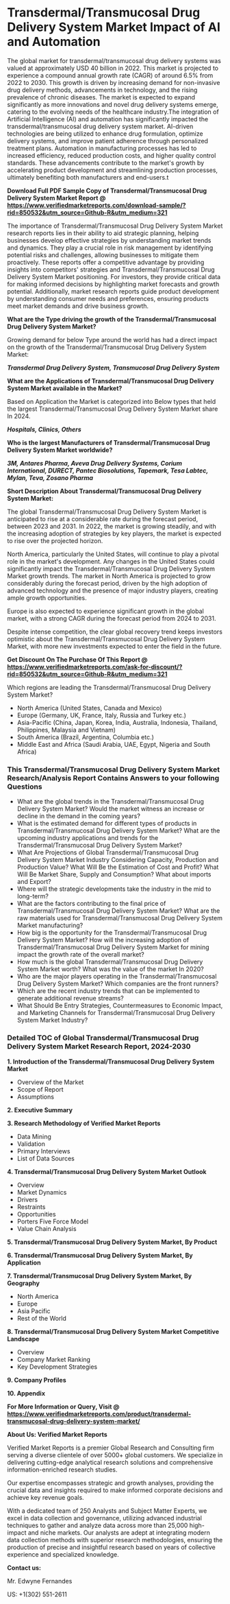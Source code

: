 <meta name="title" content="Global Transdermal/Transmucosal Drug Delivery System Market Impact of AI and Automation"><meta name="description" content="The global market for transdermal/transmucosal drug delivery systems was valued at approximately USD 40 billion in 2022. This market is projected to experience a compound"><meta name="title" content="Transdermal/Transmucosal Drug Delivery System Market Size, Share, Scope, Trends, Growth, Opportunities, Analysis, Forecast"><h1>Transdermal/Transmucosal Drug Delivery System Market Impact of AI and Automation</h1>The global market for transdermal/transmucosal drug delivery systems was valued at approximately USD 40 billion in 2022. This market is projected to experience a compound annual growth rate (CAGR) of around 6.5% from 2022 to 2030. This growth is driven by increasing demand for non-invasive drug delivery methods, advancements in technology, and the rising prevalence of chronic diseases. The market is expected to expand significantly as more innovations and novel drug delivery systems emerge, catering to the evolving needs of the healthcare industry.The integration of Artificial Intelligence (AI) and automation has significantly impacted the transdermal/transmucosal drug delivery system market. AI-driven technologies are being utilized to enhance drug formulation, optimize delivery systems, and improve patient adherence through personalized treatment plans. Automation in manufacturing processes has led to increased efficiency, reduced production costs, and higher quality control standards. These advancements contribute to the market's growth by accelerating product development and streamlining production processes, ultimately benefiting both manufacturers and end-users.t</p><p id="" class=""><strong>Download Full PDF Sample Copy of Transdermal/Transmucosal Drug Delivery System Market Report @ <a href="https://www.verifiedmarketreports.com/download-sample/?rid=850532&utm_source=Github-R&utm_medium=321" target="_blank">https://www.verifiedmarketreports.com/download-sample/?rid=850532&utm_source=Github-R&utm_medium=321</a></strong></p><p>The importance of&nbsp;Transdermal/Transmucosal Drug Delivery System Market research reports lies in their ability to aid strategic planning, helping businesses develop effective strategies by understanding market trends and dynamics. They play a crucial role in risk management by identifying potential risks and challenges, allowing businesses to mitigate them proactively. These reports offer a competitive advantage by providing insights into competitors' strategies and Transdermal/Transmucosal Drug Delivery System Market positioning. For investors, they provide critical data for making informed decisions by highlighting market forecasts and growth potential. Additionally, market research reports guide product development by understanding consumer needs and preferences, ensuring products meet market demands and drive business growth.</p><p><strong>What are the&nbsp;Type driving the growth of the Transdermal/Transmucosal Drug Delivery System Market?</strong></p><p id="" class="">Growing demand for below Type around the world has had a direct impact on the growth of the Transdermal/Transmucosal Drug Delivery System Market:</p><em><strong>Transdermal Drug Delivery System, Transmucosal Drug Delivery System</strong></em></p><strong>What are the&nbsp;Applications&nbsp;of Transdermal/Transmucosal Drug Delivery System Market available in the Market?</strong></p><p id="" class="">Based on Application the Market is categorized into Below types that held the largest Transdermal/Transmucosal Drug Delivery System Market share In 2024.</p><em><strong>Hospitals, Clinics, Others</strong></em></p><strong>Who is the largest Manufacturers of Transdermal/Transmucosal Drug Delivery System Market worldwide?</strong></p><p><em><strong>3M, Antares Pharma, Aveva Drug Delivery Systems, Corium International, DURECT, Pantec Biosolutions, Tapemark, Tesa Labtec, Mylan, Teva, Zosano Pharma</strong></em></p><p id="" class=""><strong>Short Description About Transdermal/Transmucosal Drug Delivery System Market:</strong></p><p>The global Transdermal/Transmucosal Drug Delivery System Market is anticipated to rise at a considerable rate during the forecast period, between 2023 and 2031. In 2022, the market is growing steadily, and with the increasing adoption of strategies by key players, the market is expected to rise over the projected horizon.</p><p>North America, particularly the United States, will continue to play a pivotal role in the market's development. Any changes in the United States could significantly impact the Transdermal/Transmucosal Drug Delivery System Market growth trends. The market in North America is projected to grow considerably during the forecast period, driven by the high adoption of advanced technology and the presence of major industry players, creating ample growth opportunities.</p><p>Europe is also expected to experience significant growth in the global market, with a strong CAGR during the forecast period from 2024 to 2031.</p><p>Despite intense competition, the clear global recovery trend keeps investors optimistic about the Transdermal/Transmucosal Drug Delivery System Market, with more new investments expected to enter the field in the future.</p><p id="" class=""><strong>Get Discount On The Purchase Of This Report @ <a href="https://www.verifiedmarketreports.com/ask-for-discount/?rid=850532&utm_source=Github-R&utm_medium=321" target="_blank">https://www.verifiedmarketreports.com/ask-for-discount/?rid=850532&utm_source=Github-R&utm_medium=321</a></strong></p>Which regions are leading the Transdermal/Transmucosal Drug Delivery System Market?</p><ul><li>North America (United States, Canada and Mexico)</li><li>Europe (Germany, UK, France, Italy, Russia and Turkey etc.)</li><li>Asia-Pacific (China, Japan, Korea, India, Australia, Indonesia, Thailand, Philippines, Malaysia and Vietnam)</li><li>South America (Brazil, Argentina, Columbia etc.)</li><li>Middle East and Africa (Saudi Arabia, UAE, Egypt, Nigeria and South Africa)</li></ul><h3 id="" class="">This Transdermal/Transmucosal Drug Delivery System Market Research/Analysis Report Contains Answers to your following Questions</h3><ul><li>What are the global trends in the Transdermal/Transmucosal Drug Delivery System Market? Would the market witness an increase or decline in the demand in the coming years?</li><li>What is the estimated demand for different types of products in Transdermal/Transmucosal Drug Delivery System Market? What are the upcoming industry applications and trends for the Transdermal/Transmucosal Drug Delivery System Market?</li><li>What Are Projections of Global Transdermal/Transmucosal Drug Delivery System Market Industry Considering Capacity, Production and Production Value? What Will Be the Estimation of Cost and Profit? What Will Be Market Share, Supply and Consumption? What about imports and Export?</li><li>Where will the strategic developments take the industry in the mid to long-term?</li><li>What are the factors contributing to the final price of Transdermal/Transmucosal Drug Delivery System Market? What are the raw materials used for Transdermal/Transmucosal Drug Delivery System Market manufacturing?</li><li>How big is the opportunity for the Transdermal/Transmucosal Drug Delivery System Market? How will the increasing adoption of Transdermal/Transmucosal Drug Delivery System Market for mining impact the growth rate of the overall market?</li><li>How much is the global Transdermal/Transmucosal Drug Delivery System Market worth? What was the value of the market In 2020?</li><li>Who are the major players operating in the Transdermal/Transmucosal Drug Delivery System Market? Which companies are the front runners?</li><li>Which are the recent industry trends that can be implemented to generate additional revenue streams?</li><li>What Should Be Entry Strategies, Countermeasures to Economic Impact, and Marketing Channels for Transdermal/Transmucosal Drug Delivery System Market Industry?</li></ul><h3 id="" class="">Detailed TOC of Global Transdermal/Transmucosal Drug Delivery System Market Research Report, 2024-2030</h3><p id="" class=""><strong>1. Introduction of the Transdermal/Transmucosal Drug Delivery System Market</strong></p><ul><li>Overview of the Market</li><li>Scope of Report</li><li>Assumptions</li></ul><p id="" class=""><strong>2. Executive Summary</strong></p><p id="" class=""><strong>3. Research Methodology of Verified Market Reports</strong></p><ul><li>Data Mining</li><li>Validation</li><li>Primary Interviews</li><li>List of Data Sources</li></ul><p id="" class=""><strong>4. Transdermal/Transmucosal Drug Delivery System Market Outlook</strong></p><ul><li>Overview</li><li>Market Dynamics</li><li>Drivers</li><li>Restraints</li><li>Opportunities</li><li>Porters Five Force Model</li><li>Value Chain Analysis</li></ul><p id="" class=""><strong>5. Transdermal/Transmucosal Drug Delivery System Market, By Product</strong></p><p id="" class=""><strong>6. Transdermal/Transmucosal Drug Delivery System Market, By Application</strong></p><p id="" class=""><strong>7. Transdermal/Transmucosal Drug Delivery System Market, By Geography</strong></p><ul><li>North America</li><li>Europe</li><li>Asia Pacific</li><li>Rest of the World</li></ul><p id="" class=""><strong>8. Transdermal/Transmucosal Drug Delivery System Market Competitive Landscape</strong></p><ul><li>Overview</li><li>Company Market Ranking</li><li>Key Development Strategies</li></ul><p id="" class=""><strong>9. Company Profiles</strong></p><p id="" class=""><strong>10. Appendix</strong></p><p id="" class=""><strong>For More Information or Query, Visit @ <a href="https://www.verifiedmarketreports.com/product/transdermal-transmucosal-drug-delivery-system-market/" target="_blank">https://www.verifiedmarketreports.com/product/transdermal-transmucosal-drug-delivery-system-market/</a></strong></p><p id="" class=""><strong>About Us: Verified Market Reports</strong></p><p id="" class="">Verified Market Reports is a premier Global Research and Consulting firm serving a diverse clientele of over 5000+ global customers. We specialize in delivering cutting-edge analytical research solutions and comprehensive information-enriched research studies.</p><p id="" class="">Our expertise encompasses strategic and growth analyses, providing the crucial data and insights required to make informed corporate decisions and achieve key revenue goals.</p><p id="" class="">With a dedicated team of 250 Analysts and Subject Matter Experts, we excel in data collection and governance, utilizing advanced industrial techniques to gather and analyze data across more than 25,000 high-impact and niche markets. Our analysts are adept at integrating modern data collection methods with superior research methodologies, ensuring the production of precise and insightful research based on years of collective experience and specialized knowledge.</p><p id="" class=""><strong>Contact us:</strong></p><p id="" class="">Mr. Edwyne Fernandes</p><p id="" class="">US: +1(302) 551-2611</p>
